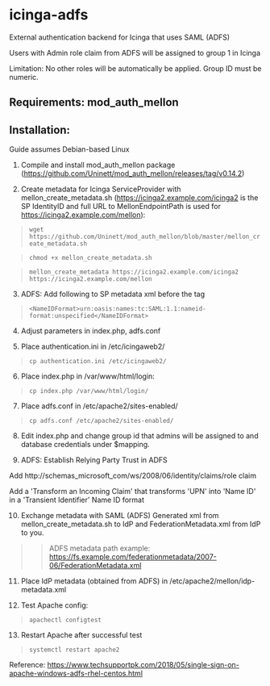 # icinga-adfs

External authentication backend for Icinga that uses SAML (ADFS)

Users with Admin role claim from ADFS will be assigned to group 1 in Icinga

Limitation: No other roles will be automatically be applied. Group ID must be numeric.

## Requirements: mod_auth_mellon

## Installation: 
Guide assumes Debian-based Linux

1. Compile and install mod_auth_mellon package (https://github.com/Uninett/mod_auth_mellon/releases/tag/v0.14.2)

2. Create metadata for Icinga ServiceProvider with mellon_create_metadata.sh (https://icinga2.example.com/icinga2 is the SP IdentityID and full URL to MellonEndpointPath is used for https://icinga2.example.com/mellon):

> ``wget https://github.com/Uninett/mod_auth_mellon/blob/master/mellon_create_metadata.sh``

> ``chmod +x mellon_create_metadata.sh``

> ``mellon_create_metadata https://icinga2.example.com/icinga2 https://icinga2.example.com/mellon``

3. ADFS: Add following to SP metadata xml before the </SPSSODescriptor> tag

> ``<NameIDFormat>urn:oasis:names:tc:SAML:1.1:nameid-format:unspecified</NameIDFormat>``

4. Adjust parameters in index.php, adfs.conf

5. Place authentication.ini in /etc/icingaweb2/

> ``cp authentication.ini /etc/icingaweb2/``

6. Place index.php in /var/www/html/login:

> ``cp index.php /var/www/html/login/``

7. Place adfs.conf in /etc/apache2/sites-enabled/

> ``cp adfs.conf /etc/apache2/sites-enabled/``

8. Edit index.php and change group id that admins will be assigned to and database credentials under $mapping.

9. ADFS: Establish Relying Party Trust in ADFS

Add http://schemas_microsoft_com/ws/2008/06/identity/claims/role claim

Add a 'Transform an Incoming Claim' that transforms 'UPN' into 'Name ID' in a 'Transient Identifier' Name ID format

10. Exchange metadata with SAML (ADFS) Generated xml from mellon_create_metadata.sh to IdP and FederationMetadata.xml from IdP to you.

>> ADFS metadata path example: https://fs.example.com/federationmetadata/2007-06/FederationMetadata.xml

11. Place IdP metadata (obtained from ADFS) in /etc/apache2/mellon/idp-metadata.xml

12. Test Apache config:

> ``apachectl configtest``

13. Restart Apache after successful test

> ``systemctl restart apache2``


Reference: https://www.techsupportpk.com/2018/05/single-sign-on-apache-windows-adfs-rhel-centos.html